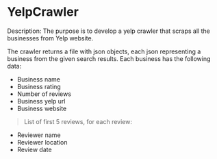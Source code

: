 # YelpCrawler

Description:
The purpose is to develop a yelp crawler that scraps all the businesses from Yelp website.

The crawler returns a file with json objects, each json representing a business from the given search results. Each business has the following data:
* Business name
* Business rating
* Number of reviews
* Business yelp url
* Business website

> List of first 5 reviews, for each review:
+ Reviewer name
+ Reviewer location
+ Review date
